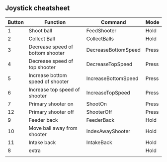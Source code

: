 ## Joystick cheatsheet
| Button | Function                         | Command             | Mode  |
|--------|----------------------------------|---------------------|-------|
| 1      | Shoot ball                       | FeedShooter         | Hold  |
| 2      | Collect Ball                     | CollectBalls        | Hold  |
| 3      | Decrease speed of bottom shooter | DecreaseBottomSpeed | Press |
| 4      | Decrease speed of top shooter    | DecreaseTopSpeed    | Press |
| 5      | Increase bottom speed of shooter | IncreaseBottomSpeed | Press |
| 6      | Increase top speed of shooter    | IncreaseTopSpeed    | Press |
| 7      | Primary shooter on               | ShootOn             | Press |
| 12     | Primary shooter off              | ShooterOff          | Press |
| 9      | Feeder back                      | FeederBack          | Hold  |
| 10     | Move ball away from shooter      | IndexAwayShooter    | Hold  |
| 11     | Intake back                      | IntakeBack          | Hold  |
| 8      | extra                            |                     | Hold  |
|        |                                  |                     |       |




